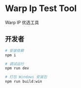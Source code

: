 # Warp Ip Test Tool
Warp IP 优选工具

## 开发者
```sh
# 安装依赖
npm i

# 调试运行
npm run dev

# 打包 Windows 安装包
npm run build:win
```
